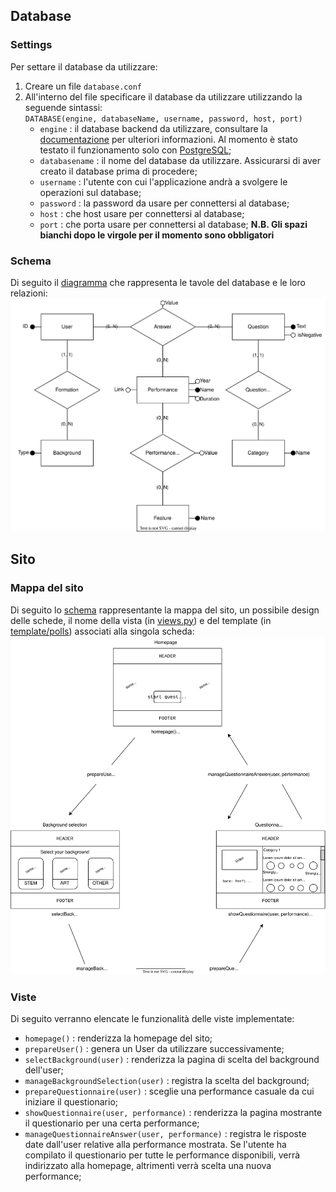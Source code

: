 ## Database
### Settings
Per settare il database da utilizzare:
1. Creare un file `database.conf`
2. All'interno del file specificare il database da utilizzare utilizzando la seguende sintassi:<br>
`DATABASE(engine, databaseName, username, password, host, port)`
    - `engine` : il database backend da utilizzare, consultare la [documentazione](https://docs.djangoproject.com/en/4.0/topics/install/#database-installation) per ulteriori informazioni. Al momento è stato testato il funzionamento solo con [PostgreSQL](https://www.postgresql.org/);
    - `databasename` : il nome del database da utilizzare. Assicurarsi di aver creato il database prima di procedere;
    - `username` : l'utente con cui l'applicazione andrà a svolgere le operazioni sul database;
    - `password` : la password da usare per connettersi al database;
    - `host` : che host usare per connettersi al database;
    - `port` : che porta usare per connettersi al database;
**N.B. Gli spazi bianchi dopo le virgole per il momento sono obbligatori**

### Schema
Di seguito il [diagramma](./dbschema.svg) che rappresenta le tavole del database e le loro relazioni:
![database schema](dbschema.svg)

## Sito
### Mappa del sito
Di seguito lo [schema](./sitemap.svg) rappresentante la mappa del sito, un possibile design delle schede, il nome della vista (in [views.py](./polls/views.py)) e del template (in [template/polls](./polls/templates/polls/)) associati alla singola scheda:
![site map](sitemap.svg)

### Viste
Di seguito verranno elencate le funzionalità delle viste implementate:
- `homepage()` : renderizza la homepage del sito;
- `prepareUser()` : genera un User da utilizzare successivamente;
- `selectBackground(user)` : renderizza la pagina di scelta del background dell'user;
- `manageBackgroundSelection(user)` : registra la scelta del background;
- `prepareQuestionnaire(user)` : sceglie una performance casuale da cui iniziare il questionario;
- `showQuestionnaire(user, performance)` : renderizza la pagina mostrante il questionario per una certa performance;
- `manageQuestionnaireAnswer(user, performance)` : registra le risposte date dall'user relative alla performance mostrata. Se l'utente ha compilato il questionario per tutte le performance disponibili, verrà indirizzato alla homepage, altrimenti verrà scelta una nuova performance;
